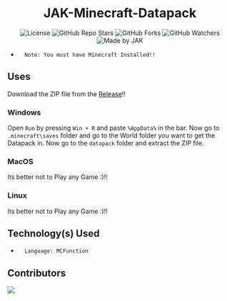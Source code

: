 <div align=center>

# JAK-Minecraft-Datapack

![License](https://img.shields.io/github/license/Jonak-Adipta-Kalita/JAK-Minecraft-Datapack?style=for-the-badge)
![GitHub Repo Stars](https://img.shields.io/github/stars/Jonak-Adipta-Kalita/JAK-Minecraft-Datapack?style=for-the-badge)
![GitHub Forks](https://img.shields.io/github/forks/Jonak-Adipta-Kalita/JAK-Minecraft-Datapack?style=for-the-badge)
![GitHub Watchers](https://img.shields.io/github/watchers/Jonak-Adipta-Kalita/JAK-Minecraft-Datapack?style=for-the-badge)
![Made by JAK](https://img.shields.io/badge/BeastNight%20TV-Made%20by%20JAK-blue?style=for-the-badge)

</div>

-       Note: You must have Minecraft Installed!!

## Uses

Download the ZIP file from the [Release](https://github.com/Jonak-Adipta-Kalita/JAK-Minecraft-Datapack/releases/latest)!!

### Windows

Open `Run` by pressing `Win + R` and paste `%AppData%` in the bar. Now go to `.minecraft\saves`
folder and go to the World folder you want to get the Datapack in. Now go to the `datapack`
folder and extract the ZIP file.

### MacOS

Its better not to Play any Game :)!!

### Linux

Its better not to Play any Game :)!!

## Technology(s) Used

-       Language: MCFunction

## Contributors

<a href = "https://github.com/Jonak-Adipta-Kalita/JAK-Minecraft-Datapack/graphs/contributors">
	<img src = "https://contrib.rocks/image?repo=Jonak-Adipta-Kalita/JAK-Minecraft-Datapack"/>
</a>
